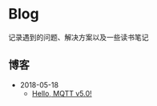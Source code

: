 # Blog

记录遇到的问题、解决方案以及一些读书笔记

## 博客
- 2018-05-18
  - [Hello, MQTT v5.0!](https://github.com/dxil/Blog/blob/master/mqtt/mqtt%205.0.md)
